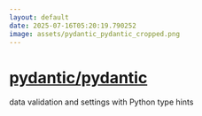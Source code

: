 ```yaml
---
layout: default
date: 2025-07-16T05:20:19.790252
image: assets/pydantic_pydantic_cropped.png
---
```


# [pydantic/pydantic](https://github.com/pydantic/pydantic)

data validation and settings with Python type hints
